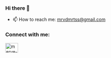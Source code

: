 ### Hi there 👋
- 📫 How to reach me: mrvdmrtss@gmail.com
<h3 align="left">Connect with me:</h3>
<p align="left">
<a href="https://www.linkedin.com/in/mervedemirtas/" target="blank"><img align="center" src="https://raw.githubusercontent.com/rahuldkjain/github-profile-readme-generator/master/src/images/icons/Social/linked-in-alt.svg" alt="merve-demirtas" height="30" width="40" /></a>
</p>
